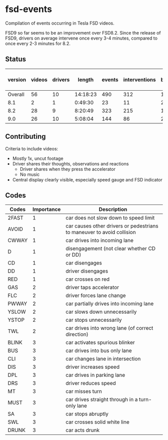 # fsd-events

Compilation of events occurring in Tesla FSD videos.

FSD9 so far seems to be an improvement over FSD8.2. Since the release of FSD9, drivers on average intervene once every 3-4 minutes, compared to once every 2-3 minutes for 8.2.

## Status

version | videos | drivers | length | events | interventions | time between events | time between interventions
--- | --- | --- | --- | --- | --- | --- | --- 
Overall | 56 | 10 | 14:18:23 | 490 | 312 | 1m45s | 2m45s
8.1 | 2 | 1 | 0:49:30 | 23 | 11 | 2m9s | 4m30s
8.2 | 28 | 9 | 8:20:49 | 323 | 215 | 1m33s | 2m19s
9.0 | 26 | 10 | 5:08:04 | 144 | 86 | 2m8s | 3m34s

## Contributing

Criteria to include videos:
- Mostly 1x, uncut footage
- Driver shares their thoughts, observations and reactions
    - Driver shares when they press the accelerator
    - No music
- Central display clearly visible, especially speed gauge and FSD indicator

## Codes

Codes | Importance | Description
--- | --- | ---
2FAST | 1 | car does not slow down to speed limit
AVOID | 1 | car causes other drivers or pedestrians to maneuver to avoid collision
CWWAY | 1 | car drives into incoming lane
D | 1 | disengagement (not clear whether CD or DD)
CD | 1 | car disengages
DD | 1 | driver disengages
RED | 1 | car crosses on red
GAS | 2 | driver taps accelerator
FLC | 2 | driver forces lane change
PWWAY | 2 | car partially drives into incoming lane
YSLOW | 2 | car slows down unnecessarily
YSTOP | 2 | car stops unnecessarily
TWL | 2 | car drives into wrong lane (of correct direction)
BLINK | 3 | car activates spurious blinker
BUS | 3 | car drives into bus only lane
CLI | 3 | car changes lane in intersection
DIS | 3 | driver increases speed
DPL | 3 | car drives in parking lane
DRS | 3 | driver reduces speed
MT | 3 | car misses turn
MUST | 3 | car drives straight through in a turn-only lane
SA | 3 | car stops abruptly
SWL | 3 | car crosses solid white line
DRUNK | 3 | car acts drunk

